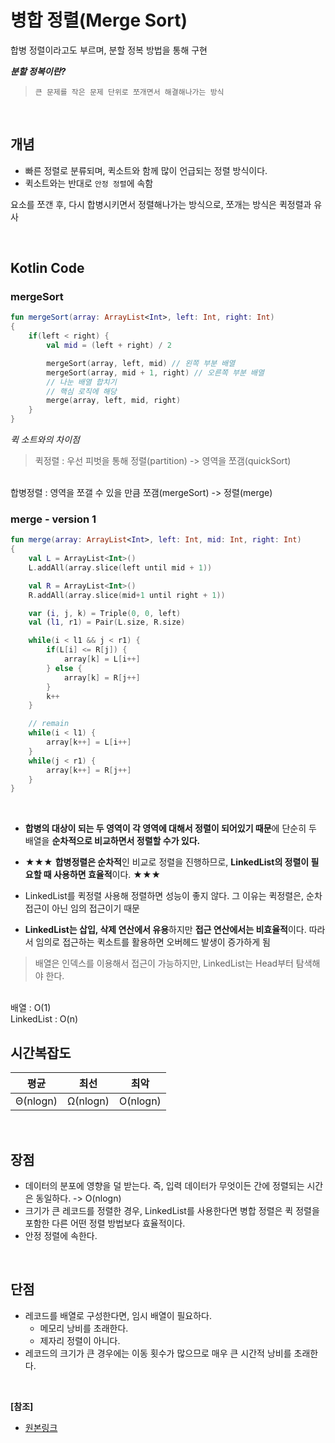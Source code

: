 # 병합 정렬(Merge Sort)

합병 정렬이라고도 부르며, 분할 정복 방법을 통해 구현

**_분할 정복이란?_**
> `큰 문제를 작은 문제 단위로 쪼개면서 해결해나가는 방식`

<br/>

## 개념
* 빠른 정렬로 분류되며, 퀵소트와 함께 많이 언급되는 정렬 방식이다.
* 퀵소트와는 반대로 `안정 정렬`에 속함

요소를 쪼갠 후, 다시 합병시키면서 정렬해나가는 방식으로, 쪼개는 방식은 퀵정렬과 유사

<br/>

## Kotlin Code
### mergeSort
``` kotlin
fun mergeSort(array: ArrayList<Int>, left: Int, right: Int)
{
    if(left < right) {
        val mid = (left + right) / 2

        mergeSort(array, left, mid) // 왼쪽 부분 배열
        mergeSort(array, mid + 1, right) // 오른쪽 부분 배열
        // 나눈 배열 합치기
        // 핵심 로직에 해당
        merge(array, left, mid, right)
    }
}
```

_퀵 소트와의 차이점_
> 퀵정렬 : 우선 피벗을 통해 정렬(partition) -> 영역을 쪼갬(quickSort)
<br/>
합병정렬 : 영역을 쪼갤 수 있을 만큼 쪼갬(mergeSort) -> 정렬(merge)

<br/>

### merge - version 1
``` kotlin
fun merge(array: ArrayList<Int>, left: Int, mid: Int, right: Int)
{
    val L = ArrayList<Int>()
    L.addAll(array.slice(left until mid + 1))

    val R = ArrayList<Int>()
    R.addAll(array.slice(mid+1 until right + 1))

    var (i, j, k) = Triple(0, 0, left)
    val (l1, r1) = Pair(L.size, R.size)

    while(i < l1 && j < r1) {
        if(L[i] <= R[j]) {
            array[k] = L[i++]
        } else {
            array[k] = R[j++]
        }
        k++
    }

    // remain
    while(i < l1) {
        array[k++] = L[i++]
    }
    while(j < r1) {
        array[k++] = R[j++]
    }
}
```

<br/>

*  **합병의 대상이 되는 두 영역이 각 영역에 대해서 정렬이 되어있기 때문**에 단순히 두 배열을 **순차적으로 비교하면서 정렬할 수가 있다.**

* ★★★ **합병정렬은 순차적**인 비교로 정렬을 진행하므로, **LinkedList의 정렬이 필요할 때 사용하면 효율적**이다. ★★★

* LinkedList를 퀵정렬 사용해 정렬하면 성능이 좋지 않다. 
그 이유는 퀵정렬은, 순차 접근이 아닌 임의 접근이기 때문

* **LinkedList는 삽입, 삭제 연산에서 유용**하지만 **접근 연산에서는 비효율적**이다.
따라서 임의로 접근하는 퀵소트를 활용하면 오버헤드 발생이 증가하게 됨

> 배열은 인덱스를 이용해서 접근이 가능하지만, LinkedList는 Head부터 탐색해야 한다.
<br/>
배열 : O(1)
<br/>
LinkedList : O(n)

<br/>

## 시간복잡도
| 평균 | 최선 | 최악 |  
|:---:| :---: | :---: |  
| Θ(nlogn) | Ω(nlogn) | O(nlogn) |

<br/>

## 장점
* 데이터의 분포에 영향을 덜 받는다. 즉, 입력 데이터가 무엇이든 간에 정렬되는 시간은 동일하다. -> O(nlogn)
* 크기가 큰 레코드를 정렬한 경우, LinkedList를 사용한다면 병합 정렬은 퀵 정렬을 포함한 다른 어떤 정렬 방법보다 효율적이다.
* 안정 정렬에 속한다.

<br/>

## 단점
* 레코드를 배열로 구성한다면, 임시 배열이 필요하다.
  * 메모리 낭비를 초래한다.
  * 제자리 정렬이 아니다.
* 레코드의 크기가 큰 경우에는 이동 횟수가 많으므로 매우 큰 시간적 낭비를 초래한다.

<br/>

**[참조]**
* [원본링크](https://gyoogle.dev/blog/algorithm/Heap%20Sort.html)